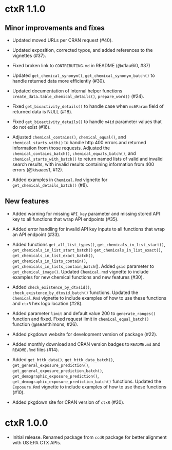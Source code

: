 # ctxR 1.1.0


## Minor improvements and fixes

* Updated moved URLs per CRAN request (#40).

* Updated exposition, corrected typos, and added references to the vignettes (#37).

* Fixed broken link to `CONTRIBUTING.md` in README (@c1au6i0, #37)

* Updated `get_chemical_synonym()`, `get_chemical_synonym_batch()` to handle returned data more efficiently (#30).

* Updated documentation of internal helper functions `create_data.table_chemical_details()`, `prepare_word()` (#24).

* Fixed `get_bioactivity_details()` to handle case when `mc6Param` field of returned data is NULL (#18).

* Fixed `get_bioactivity_details()` to handle `m4id` parameter values that do not exist (#16).

* Adjusted `chemical_contains()`, `chemical_equal()`, and 
`chemical_starts_with()` to handle http 400 errors and returned information from
those requests. Adjusted the `chemical_contains_batch()`, 
`chemical_equals_batch()`, and `chemical_starts_with_batch()` to return named lists of valid and invalid search results, with invalid results containing information from 400 errors (@kisaacs1, #12).

* Added examples in `Chemical.Rmd` vignette for  `get_chemical_details_batch()` (#8).

## New features

* Added warning for missing `API_key` parameter and missing stored API key to all functions that wrap API endpoints (#35).

* Added error handling for invalid API key inputs to all functions that wrap an API endpoint (#33).

* Added functions `get_all_list_types()`, `get_chemicals_in_list_start()`, `get_chemicals_in_list_start_batch()` `get_chemicals_in_list_exact()`, `get_chemicals_in_list_exact_batch()`, `get_chemicals_in_lists_contain()`, `get_chemicals_in_lists_contain_batch`(). Added `gsid` parameter to `get_chemical_image()`. Updated `Chemical.rmd` vignette to include examples for new chemical functions and new features (#30).

* Added `check_existence_by_dtxsid()`, `check_existence_by_dtxsid_batch()` functions. Updated the `Chemical.Rmd` vignette to include examples of how to use these functions and `ctxR` hex logo location (#28).

* Added parameter `limit` and default value 200 to `generate_ranges()` function and fixed. Fixed request limit in `chemical_equal_batch()` function (@seanthimons, #26).

* Added pkgdown website for development version of package (#22).

* Added monthly download and CRAN version badges to `README.md` and `README.Rmd` files (#14).

* Added `get_httk_data()`, `get_httk_data_batch()`, 
`get_general_exposure_prediction()`, `get_general_exposure_prediction_batch()`,
`get_demographic_exposure_prediction()`, 
`get_demographic_exposure_prediction_batch()` functions. Updated the 
`Exposure.Rmd` vignette to include examples of how to use these functions (#10).

* Added pkgdown site for CRAN version of `ctxR` (#20).


# ctxR 1.0.0

* Initial release. Renamed package from `ccdR` package for better alignment 
with US EPA CTX APIs.

